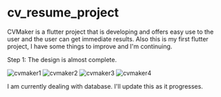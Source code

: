 # cv_resume_project

CVMaker is a flutter project that is developing and offers easy use to the user and the user can get immediate results.
Also this is my first flutter project, I have some things to improve and I'm continuing.

Step 1: The design is almost complete.


![cvmaker1](https://user-images.githubusercontent.com/45011293/156922114-655fda2e-d7ba-44c6-b1da-482d46c76059.png) 
![cvmaker2](https://user-images.githubusercontent.com/45011293/156922123-254e6c7d-f87a-4efc-a278-3701e010b9a7.png)
![cvmaker3](https://user-images.githubusercontent.com/45011293/156922132-346cb597-11ea-4c06-830c-dd1ad70d6fb4.png)
![cvmaker4](https://user-images.githubusercontent.com/45011293/156922133-790c5eb7-d0d4-44ca-97c6-4c9a01132c73.png)

I am currently dealing with database. I'll update this as it progresses.
